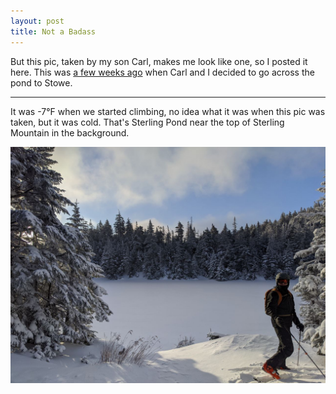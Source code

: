 ```yaml
---
layout: post
title: Not a Badass
---
```

But this pic, taken by my son Carl, makes me look like one, so I posted it here. This was [a few weeks ago](https://www.strava.com/activities/2942928438) when Carl and I decided to go across the pond to Stowe. 

***

It was -7°F when we started climbing, no idea what it was when this pic was taken, but it was cold. That's Sterling Pond near the top of Sterling Mountain in the background.

<img src="/assets/sterling.jpg" alt="Sterling" width="800"/>


